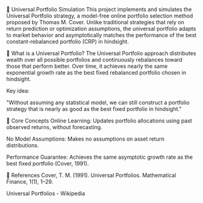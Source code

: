
🔄 Universal Portfolio Simulation
This project implements and simulates the Universal Portfolio strategy, a model-free online portfolio selection method proposed by Thomas M. Cover. Unlike traditional strategies that rely on return prediction or optimization assumptions, the universal portfolio adapts to market behavior and asymptotically matches the performance of the best constant-rebalanced portfolio (CRP) in hindsight.

📘 What is a Universal Portfolio?
The Universal Portfolio approach distributes wealth over all possible portfolios and continuously rebalances toward those that perform better. Over time, it achieves nearly the same exponential growth rate as the best fixed rebalanced portfolio chosen in hindsight.

Key idea:

"Without assuming any statistical model, we can still construct a portfolio strategy that is nearly as good as the best fixed portfolio in hindsight."

🧠 Core Concepts
Online Learning: Updates portfolio allocations using past observed returns, without forecasting.

No Model Assumptions: Makes no assumptions on asset return distributions.

Performance Guarantee: Achieves the same asymptotic growth rate as the best fixed portfolio (Cover, 1991).

📖 References
Cover, T. M. (1991). Universal Portfolios. Mathematical Finance, 1(1), 1–29.

Universal Portfolios - Wikipedia
